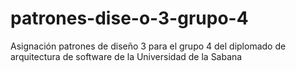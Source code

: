 # patrones-dise-o-3-grupo-4
Asignación patrones de diseño 3 para el grupo 4 del diplomado de arquitectura de software de la Universidad de la Sabana
